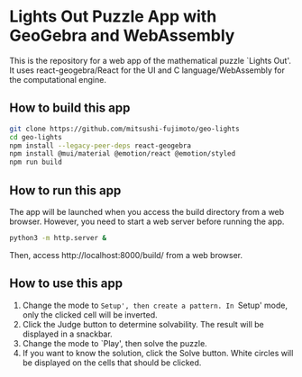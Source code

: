 # Lights Out Puzzle App with GeoGebra and WebAssembly
This is the repository for a web app of the mathematical puzzle `Lights Out'. It uses react-geogebra/React for the UI and C language/WebAssembly for the computational engine.

## How to build this app
```bash
git clone https://github.com/mitsushi-fujimoto/geo-lights
cd geo-lights
npm install --legacy-peer-deps react-geogebra
npm install @mui/material @emotion/react @emotion/styled
npm run build
```
## How to run this app
The app will be launched when you access the build directory from a web browser. 
However, you need to start a web server before running the app.
```bash
python3 -m http.server &
```
Then, access http://localhost:8000/build/ from a web browser.
## How to use this app
1. Change the mode to `Setup', then create a pattern. In `Setup' mode, only the clicked cell will be inverted.
2. Click the Judge button to determine solvability. The result will be displayed in a snackbar.
3. Change the mode to `Play', then solve the puzzle.
4. If you want to know the solution, click the Solve button. White circles will be displayed on the cells that should be clicked.
